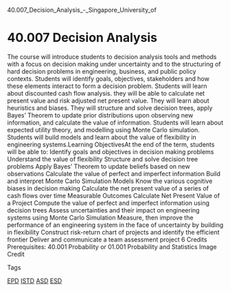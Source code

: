 40.007_Decision_Analysis_-_Singapore_University_of



40.007 Decision Analysis
========================

The course will introduce students to decision analysis tools and methods with a focus on decision making under uncertainty and to the structuring of hard decision problems in engineering, business, and public policy contexts. Students will identify goals, objectives, stakeholders and how these elements interact to form a decision problem. Students will learn about discounted cash flow analysis. they will be able to calculate net present value and risk adjusted net present value. They will learn about heuristics and biases. They will structure and solve decision trees, apply Bayes’ Theorem to update prior distributions upon observing new information, and calculate the value of information. Students will learn about expected utility theory, and modelling using Monte Carlo simulation. Students will build models and learn about the value of flexibility in engineering systems.Learning ObjectivesAt the end of the term, students will be able to: Identify goals and objectives in decision making problems Understand the value of flexibility Structure and solve decision tree problems Apply Bayes’ Theorem to update beliefs based on new observations Calculate the value of perfect and imperfect information Build and interpret Monte Carlo Simulation Models Know the various cognitive biases in decision making Calculate the net present value of a series of cash flows over time
Measurable Outcomes Calculate Net Present Value of a Project Compute the value of perfect and imperfect information using decision trees Assess uncertainties and their impact on engineering systems using Monte Carlo Simulation Measure, then improve the performance of an engineering system in the face of uncertainty by building in flexibility Construct risk-return chart of projects and identify the efficient frontier Deliver and communicate a team assessment project 6 Credits
Prerequisites: 40.001 Probability or 01.001 Probability and Statistics Image Credit

Tags

[EPD](/education/undergraduate/courses/?pillar-cluster=44)
[ISTD](/education/undergraduate/courses/?pillar-cluster=11)
[ASD](/education/undergraduate/courses/?pillar-cluster=1167)
[ESD](/education/undergraduate/courses/?pillar-cluster=99)

